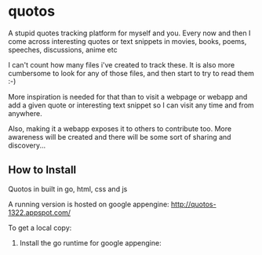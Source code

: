 # quotos

A stupid quotes tracking platform for myself and you. Every now and then I come across
interesting quotes or text snippets in movies, books, poems, speeches,
discussions, anime etc


I can't count how many files i've created to track these. It is also more
cumbersome to look for any of those files, and then start to try to read them :-)

More inspiration is needed for that than to visit a webpage or webapp and add a given quote or interesting text snippet so I can visit any time and from anywhere.

Also, making it a webapp exposes it to others to contribute too. More awareness
will be created and there will be some sort of sharing and discovery...


## How to Install
Quotos in built in go, html, css and js

A running version is hosted on google appengine:
http://quotos-1322.appspot.com/

To get a local copy:

1. Install the go runtime for google appengine:
